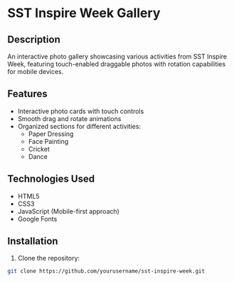 # SST Inspire Week Gallery

## Description
An interactive photo gallery showcasing various activities from SST Inspire Week, featuring touch-enabled draggable photos with rotation capabilities for mobile devices.

## Features
- Interactive photo cards with touch controls
- Smooth drag and rotate animations
- Organized sections for different activities:
  - Paper Dressing
  - Face Painting
  - Cricket
  - Dance

## Technologies Used
- HTML5
- CSS3
- JavaScript (Mobile-first approach)
- Google Fonts

## Installation
1. Clone the repository:
```bash
git clone https://github.com/yourusername/sst-inspire-week.git
